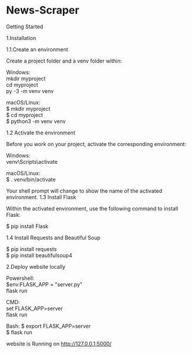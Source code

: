# News-Scraper

Getting Started

1.Installation

1.1.Create an environment

Create a project folder and a venv folder within:

Windows: \
mkdir myproject \
cd myproject \
py -3 -m venv venv

macOS/Linux: \
$ mkdir myproject \
$ cd myproject \
$ python3 -m venv venv

1.2 Activate the environment

Before you work on your project, activate the corresponding environment:

Windows: \
venv\Scripts\activate

macOS/Linux: \
$ . venv/bin/activate

Your shell prompt will change to show the name of the activated environment.
1.3 Install Flask

Within the activated environment, use the following command to install Flask:

$ pip install Flask

1.4 Install Requests and Beautiful Soup 

$ pip install requests \
$ pip install beautifulsoup4 

2.Deploy website locally

Powershell: \
$env:FLASK_APP = "server.py" \
flask run 

CMD: \
set FLASK_APP=server \
flask run 

Bash:
$ export FLASK_APP=server \
$ flask run 

website is Running on http://127.0.0.1:5000/


